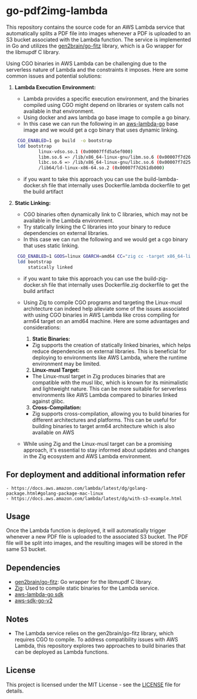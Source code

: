 # go-pdf2img-lambda

This repository contains the source code for an AWS Lambda service that automatically splits a PDF file into images whenever a PDF is uploaded to an S3 bucket associated with the Lambda function. The service is implemented in Go and utilizes the [gen2brain/go-fitz](https://github.com/gen2brain/go-fitz) library, which is a Go wrapper for the libmupdf C library.

Using CGO binaries in AWS Lambda can be challenging due to the serverless nature of Lambda and the constraints it imposes. Here are some common issues and potential solutions:

1. **Lambda Execution Environment:**
   - Lambda provides a specific execution environment, and the binaries compiled using CGO might depend on libraries or system calls not available in that environment.
   - Using docker and aws lambda go base image to compile a go binary.
   - In this case we can run the following in an [aws-lambda-go](https://gallery.ecr.aws/lambda/go) base image and we would get a cgo binary that uses dynamic linking.
   ```bash
    CGO_ENABLED=1 go build  -o bootstrap
    ldd bootstrap
            linux-vdso.so.1 (0x00007ffd5a5ef000)
            libm.so.6 => /lib/x86_64-linux-gnu/libm.so.6 (0x00007f7d260ec000)
            libc.so.6 => /lib/x86_64-linux-gnu/libc.so.6 (0x00007f7d25ec4000)
            /lib64/ld-linux-x86-64.so.2 (0x00007f7d261db000)
   ```
   - if you want to take this approach you can use the build-lambda-docker.sh file that internally uses Dockerfile.lambda dockerfile to get the build artifact
   

2. **Static Linking:**
   - CGO binaries often dynamically link to C libraries, which may not be available in the Lambda environment.
   - Try statically linking the C libraries into your binary to reduce dependencies on external libraries.
   - In this case we can run the following and we would get a cgo binary that uses static linking.
   ```bash
    CGO_ENABLED=1 GOOS=linux GOARCH=amd64 CC="zig cc -target x86_64-linux-musl" CXX="zig c++ -target x86_64-linux-musl" go build -tags musl -ldflags="-linkmode external" -o bootstrap
    ldd bootstrap
        statically linked
   ```
   - if you want to take this approach you can use the build-zig-docker.sh file that internally uses Dockerfile.zig dockerfile to get the build artifact
   
    - Using Zig to compile CGO programs and targeting the Linux-musl architecture can indeed help alleviate some of the issues associated with using CGO binaries in AWS Lambda like cross compiling for arm64 target on an amd64 machine. Here are some advantages and considerations:

        1. **Static Binaries:**
        - Zig supports the creation of statically linked binaries, which helps reduce dependencies on external libraries. This is beneficial for deploying to environments like AWS Lambda, where the runtime environment may be limited.

        2. **Linux-musl Target:**
        - The Linux-musl target in Zig produces binaries that are compatible with the musl libc, which is known for its minimalistic and lightweight nature. This can be more suitable for serverless environments like AWS Lambda compared to binaries linked against glibc.

        3. **Cross-Compilation:**
        - Zig supports cross-compilation, allowing you to build binaries for different architectures and platforms. This can be useful for building binaries to target arm64 architecture which is also available on AWS


    - While using Zig and the Linux-musl target can be a promising approach, it's essential to stay informed about updates and changes in the Zig ecosystem and AWS Lambda environment.

## For deployment and additional information refer
    - https://docs.aws.amazon.com/lambda/latest/dg/golang-package.html#golang-package-mac-linux
    - https://docs.aws.amazon.com/lambda/latest/dg/with-s3-example.html
    
    
## Usage

Once the Lambda function is deployed, it will automatically trigger whenever a new PDF file is uploaded to the associated S3 bucket. The PDF file will be split into images, and the resulting images will be stored in the same S3 bucket.

## Dependencies

- [gen2brain/go-fitz](https://github.com/gen2brain/go-fitz): Go wrapper for the libmupdf C library.
- [Zig](https://ziglang.org/): Used to compile static binaries for the Lambda service.
- [aws-lambda-go sdk](github.com/aws/aws-lambda-go)
- [aws-sdk-go-v2](github.com/aws/aws-sdk-go-v2)

## Notes

- The Lambda service relies on the gen2brain/go-fitz library, which requires CGO to compile. To address compatibility issues with AWS Lambda, this repository explores two approaches to build binaries that can be deployed as Lambda functions.

## License

This project is licensed under the MIT License - see the [LICENSE](LICENSE) file for details.

